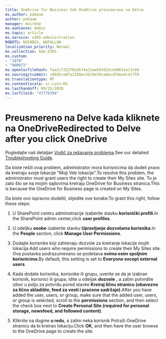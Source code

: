 ```yaml
---
title: OneDrive for Business Veb OneDrive preusmerava na Delve
ms.author: pebaum
author: pebaum
manager: mnirkhe
ms.audience: Admin
ms.topic: article
ms.service: o365-administration
ROBOTS: NOINDEX, NOFOLLOW
localization_priority: Normal
ms.collection: Adm_O365
ms.custom:
- "1870"
- "900072"
ms.openlocfilehash: faa2cf25270a3b74a12aeb63d23ce98b51e13cb6
ms.sourcegitcommit: c6692ce0fa1358ec3529e59ca0ecdfdea4cdc759
ms.translationtype: MT
ms.contentlocale: sr-Latn-RS
ms.lasthandoff: 09/15/2020
ms.locfileid: "47776394"
---
```

# <a name="redirected-to-delve-after-you-click-onedrive"></a><span data-ttu-id="3c212-102">Preusmereno na Delve kada kliknete na OneDrive</span><span class="sxs-lookup"><span data-stu-id="3c212-102">Redirected to Delve after you click OneDrive</span></span>

<span data-ttu-id="3c212-103">Pogledajte naš detaljan [Vodič za rešavanje problema](https://docs.microsoft.com/sharepoint/support/sites/troubleshooting-guide-for-sites-stopped-at-provisioning).</span><span class="sxs-lookup"><span data-stu-id="3c212-103">See our detailed [Troubleshooting Guide](https://docs.microsoft.com/sharepoint/support/sites/troubleshooting-guide-for-sites-stopped-at-provisioning).</span></span>

<span data-ttu-id="3c212-104">Da biste rešili ovaj problem, administrator mora korisnicima da dodeli pravo da kreiraju svoje lokacije "Moji Veb lokacije".</span><span class="sxs-lookup"><span data-stu-id="3c212-104">To resolve this problem, the administrator must grant users the right to create their My Sites site.</span></span> <span data-ttu-id="3c212-105">To je zato što se na mojim sajtovima kreiraju OneDrive for Business stranica.</span><span class="sxs-lookup"><span data-stu-id="3c212-105">This is because the OneDrive for Business page is created on My Sites.</span></span>

<span data-ttu-id="3c212-106">Da biste ovo ispravno dodelili, slijedite ove korake:</span><span class="sxs-lookup"><span data-stu-id="3c212-106">To grant this right, follow these steps:</span></span>

1. <span data-ttu-id="3c212-107">U SharePoint centru administracije izaberite stavku **korisnički profili**.</span><span class="sxs-lookup"><span data-stu-id="3c212-107">In the SharePoint admin center,click **user profiles**.</span></span>

2. <span data-ttu-id="3c212-108">U odeljku **osobe** izaberite stavku **Upravljanje dozvolama korisnika**.</span><span class="sxs-lookup"><span data-stu-id="3c212-108">In the **People** section, click **Manage User Permissions**.</span></span>

3. <span data-ttu-id="3c212-109">Dodajte korisnike koji zahtevaju dozvole za kreiranje lokacije mojih lokacija.</span><span class="sxs-lookup"><span data-stu-id="3c212-109">Add users who require permissions to create their My Sites site.</span></span> <span data-ttu-id="3c212-110">Ova postavka podrazumevano se podešava **svima osim spoljnim korisnicima**.</span><span class="sxs-lookup"><span data-stu-id="3c212-110">By default, this setting is set to **Everyone except external users**.</span></span>

4. <span data-ttu-id="3c212-111">Kada dodate korisnika, korisnike ili grupu, uverite se da je izabran korisnik, korisnici ili grupa, idite u odeljak **dozvole** , a zatim potvrdite izbor u polju za potvrdu pored stavke **Kreiraj ličnu stranicu (obavezno za lično skladište, feed za vesti i praćene sadržaje)**.</span><span class="sxs-lookup"><span data-stu-id="3c212-111">After you have added the user, users, or group, make sure that the added user, users, or group is selected, scroll to the **permissions** section, and then select the check box next to **Create Personal Site (required for personal storage, newsfeed, and followed content)**.</span></span>

5. <span data-ttu-id="3c212-112">Kliknite na dugme **u redu**, a zatim neka korisnik Potraži OneDrive stranicu da bi kreirao lokaciju.</span><span class="sxs-lookup"><span data-stu-id="3c212-112">Click **OK**, and then have the user browse to the OneDrive page to create the site.</span></span>
